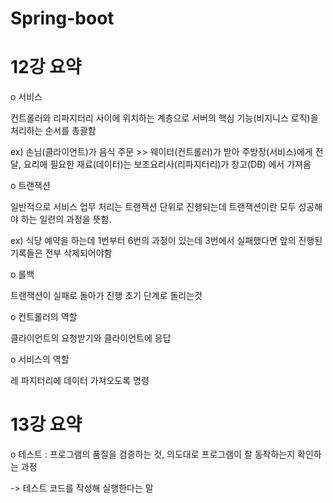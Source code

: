 # Spring-boot
 
 # 12강 요약
 ο 서비스 
 
 컨트롤러와 리파지터리 사이에 위치하는 계층으로 서버의 핵심 기능(비지니스 로직)을 처리하는 순서를 총괄함
 
 ex) 손님(클라이언트)가 음식 주문 >> 웨이터(컨트롤러)가 받아 주방장(서비스)에게 전달, 요리에 필요한 재료(데이터)는 보조요리사(리파지터리)가 창고(DB) 에서 가져옴
 
 ο 트랜잭션
 
 일반적으로 서비스 업무 처리는 트랜잭션 단위로 진행되는데 트랜잭션이란 모두 성공해야 하는 일련의 과정을 뜻함.
 
 ex) 식당 예약을 하는데 1번부터 6번의 과정이 있는데 3번에서 실패했다면 앞의 진행된 기록들은 전부 삭제되어야함

ο 롤백 

트랜잭션이 실패로 돌아가 진행 초기 단계로 돌리는것

ο 컨트롤러의 역할 

클라이언트의 요청받기와 클라이언트에 응답

ο 서비스의 역할

레 파지터리에 데이터 가져오도록 명령

# 13강 요약
ο 테스트 : 프로그램의 품질을 검증하는 것, 의도대로 프로그램이 잘 동작하는지 확인하는 과정

-> 테스트 코드를 작성해 실행한다는 말
